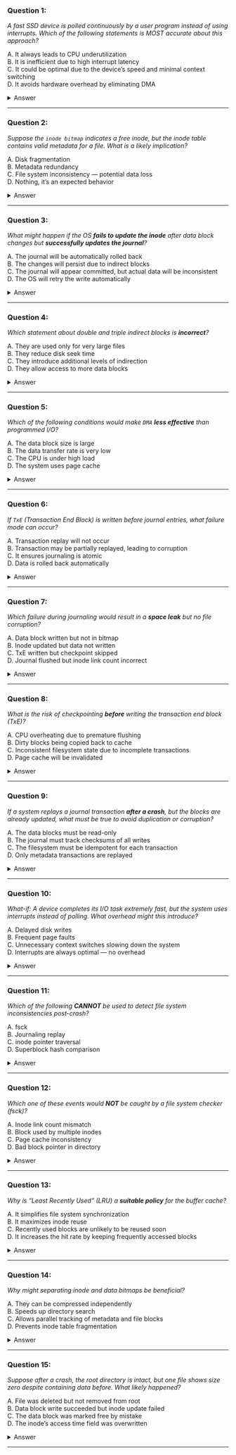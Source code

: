### Question 1:
*A fast SSD device is polled continuously by a user program instead of using interrupts. Which of the following statements is MOST accurate about this approach?*

   A. It always leads to CPU underutilization  
   B. It is inefficient due to high interrupt latency  
   C. It could be optimal due to the device’s speed and minimal context switching  
   D. It avoids hardware overhead by eliminating DMA  

<details>
<summary>Answer</summary>
C. It could be optimal due to the device’s speed and minimal context switching
</details>

---

### Question 2:
*Suppose the `inode bitmap` indicates a free inode, but the inode table contains valid metadata for a file. What is a likely implication?*

   A. Disk fragmentation  
   B. Metadata redundancy  
   C. File system inconsistency — potential data loss  
   D. Nothing, it’s an expected behavior  

<details>
<summary>Answer</summary>
C. File system inconsistency — potential data loss
</details>

---

### Question 3:
*What might happen if the OS **fails to update the inode** after data block changes but **successfully updates the journal**?*

   A. The journal will be automatically rolled back  
   B. The changes will persist due to indirect blocks  
   C. The journal will appear committed, but actual data will be inconsistent  
   D. The OS will retry the write automatically  

<details>
<summary>Answer</summary>
C. The journal will appear committed, but actual data will be inconsistent
</details>

---

### Question 4:
*Which statement about double and triple indirect blocks is **incorrect**?*

   A. They are used only for very large files  
   B. They reduce disk seek time  
   C. They introduce additional levels of indirection  
   D. They allow access to more data blocks  

<details>
<summary>Answer</summary>
B. They reduce disk seek time
</details>

---

### Question 5:
*Which of the following conditions would make `DMA` **less effective** than programmed I/O?*

   A. The data block size is large  
   B. The data transfer rate is very low  
   C. The CPU is under high load  
   D. The system uses page cache  

<details>
<summary>Answer</summary>
B. The data transfer rate is very low
</details>

---

### Question 6:
*If `TxE` (Transaction End Block) is written before journal entries, what failure mode can occur?*

   A. Transaction replay will not occur  
   B. Transaction may be partially replayed, leading to corruption  
   C. It ensures journaling is atomic  
   D. Data is rolled back automatically  

<details>
<summary>Answer</summary>
B. Transaction may be partially replayed, leading to corruption
</details>

---

### Question 7:
*Which failure during journaling would result in a **space leak** but no file corruption?*

   A. Data block written but not in bitmap  
   B. Inode updated but data not written  
   C. TxE written but checkpoint skipped  
   D. Journal flushed but inode link count incorrect  

<details>
<summary>Answer</summary>
A. Data block written but not in bitmap
</details>

---

### Question 8:
*What is the risk of checkpointing **before** writing the transaction end block (TxE)?*

   A. CPU overheating due to premature flushing  
   B. Dirty blocks being copied back to cache  
   C. Inconsistent filesystem state due to incomplete transactions  
   D. Page cache will be invalidated  

<details>
<summary>Answer</summary>
C. Inconsistent filesystem state due to incomplete transactions
</details>

---

### Question 9:
*If a system replays a journal transaction **after a crash**, but the blocks are already updated, what must be true to avoid duplication or corruption?*

   A. The data blocks must be read-only  
   B. The journal must track checksums of all writes  
   C. The filesystem must be idempotent for each transaction  
   D. Only metadata transactions are replayed  

<details>
<summary>Answer</summary>
C. The filesystem must be idempotent for each transaction
</details>

---

### Question 10:
*What-if: A device completes its I/O task extremely fast, but the system uses interrupts instead of polling. What overhead might this introduce?*

   A. Delayed disk writes  
   B. Frequent page faults  
   C. Unnecessary context switches slowing down the system  
   D. Interrupts are always optimal — no overhead  

<details>
<summary>Answer</summary>
C. Unnecessary context switches slowing down the system
</details>

---

### Question 11:
*Which of the following **CANNOT** be used to detect file system inconsistencies post-crash?*

   A. fsck  
   B. Journaling replay  
   C. inode pointer traversal  
   D. Superblock hash comparison  

<details>
<summary>Answer</summary>
D. Superblock hash comparison
</details>

---

### Question 12:
*Which one of these events would **NOT** be caught by a file system checker (fsck)?*

   A. Inode link count mismatch  
   B. Block used by multiple inodes  
   C. Page cache inconsistency  
   D. Bad block pointer in directory  

<details>
<summary>Answer</summary>
C. Page cache inconsistency
</details>

---

### Question 13:
*Why is “Least Recently Used” (LRU) a **suitable policy** for the buffer cache?*

   A. It simplifies file system synchronization  
   B. It maximizes inode reuse  
   C. Recently used blocks are unlikely to be reused soon  
   D. It increases the hit rate by keeping frequently accessed blocks  

<details>
<summary>Answer</summary>
D. It increases the hit rate by keeping frequently accessed blocks
</details>

---

### Question 14:
*Why might separating inode and data bitmaps be beneficial?*

   A. They can be compressed independently  
   B. Speeds up directory search  
   C. Allows parallel tracking of metadata and file blocks  
   D. Prevents inode table fragmentation  

<details>
<summary>Answer</summary>
C. Allows parallel tracking of metadata and file blocks
</details>

---

### Question 15:
*Suppose after a crash, the root directory is intact, but one file shows size zero despite containing data before. What likely happened?*

   A. File was deleted but not removed from root  
   B. Data block write succeeded but inode update failed  
   C. The data block was marked free by mistake  
   D. The inode’s access time field was overwritten  

<details>
<summary>Answer</summary>
B. Data block write succeeded but inode update failed
</details>

---
